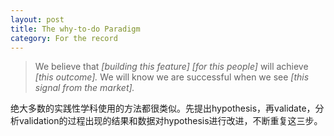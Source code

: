 ```yaml
---
layout: post
title: The why-to-do Paradigm
category: For the record
---
```


>We believe that 
<em>[building this feature]</em>
<em>[for this people]</em>
will achieve
<em>[this outcome].</em>
We will know we are successful when we see
<em>[this signal from the market].</em>

绝大多数的实践性学科使用的方法都很类似。先提出hypothesis，再validate，分析validation的过程出现的结果和数据对hypothesis进行改进，不断重复这三步。
 
